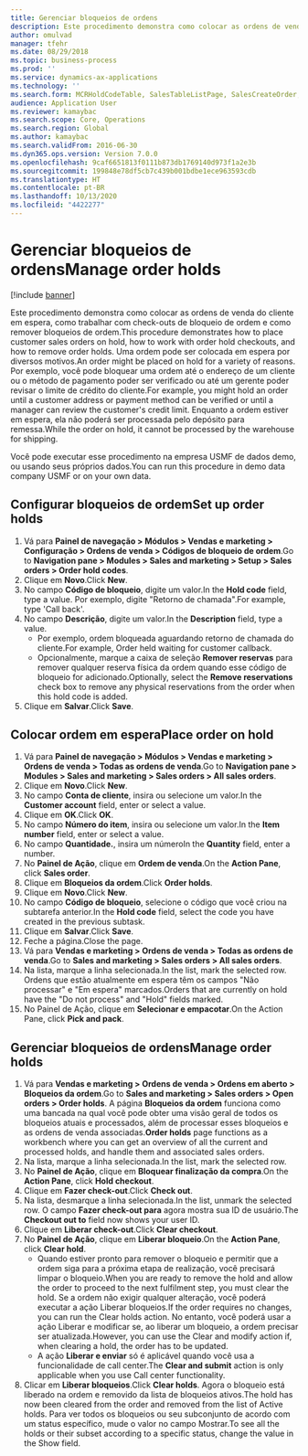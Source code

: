 ```yaml
---
title: Gerenciar bloqueios de ordens
description: Este procedimento demonstra como colocar as ordens de venda do cliente em espera, como trabalhar com check-outs de bloqueio de ordem e como remover bloqueios de ordem.
author: omulvad
manager: tfehr
ms.date: 08/29/2018
ms.topic: business-process
ms.prod: ''
ms.service: dynamics-ax-applications
ms.technology: ''
ms.search.form: MCRHoldCodeTable, SalesTableListPage, SalesCreateOrder, SalesTable, MCRHoldCodeTrans, MCRHoldCheckOutOverride, MCRHoldCodeTable, MCRItemListCopying, MCRItemListTable, MCROMHoldList
audience: Application User
ms.reviewer: kamaybac
ms.search.scope: Core, Operations
ms.search.region: Global
ms.author: kamaybac
ms.search.validFrom: 2016-06-30
ms.dyn365.ops.version: Version 7.0.0
ms.openlocfilehash: 9caf6651813f0111b873db1769140d973f1a2e3b
ms.sourcegitcommit: 199848e78df5cb7c439b001bdbe1ece963593cdb
ms.translationtype: HT
ms.contentlocale: pt-BR
ms.lasthandoff: 10/13/2020
ms.locfileid: "4422277"
---
```

# <a name="manage-order-holds"></a><span data-ttu-id="f6736-103">Gerenciar bloqueios de ordens</span><span class="sxs-lookup"><span data-stu-id="f6736-103">Manage order holds</span></span>

[!include [banner](../../includes/banner.md)]

<span data-ttu-id="f6736-104">Este procedimento demonstra como colocar as ordens de venda do cliente em espera, como trabalhar com check-outs de bloqueio de ordem e como remover bloqueios de ordem.</span><span class="sxs-lookup"><span data-stu-id="f6736-104">This procedure demonstrates how to place customer sales orders on hold, how to work with order hold checkouts, and how to remove order holds.</span></span> <span data-ttu-id="f6736-105">Uma ordem pode ser colocada em espera por diversos motivos.</span><span class="sxs-lookup"><span data-stu-id="f6736-105">An order might be placed on hold for a variety of reasons.</span></span> <span data-ttu-id="f6736-106">Por exemplo, você pode bloquear uma ordem até o endereço de um cliente ou o método de pagamento poder ser verificado ou até um gerente poder revisar o limite de crédito do cliente.</span><span class="sxs-lookup"><span data-stu-id="f6736-106">For example, you might hold an order until a customer address or payment method can be verified or until a manager can review the customer's credit limit.</span></span> <span data-ttu-id="f6736-107">Enquanto a ordem estiver em espera, ela não poderá ser processada pelo depósito para remessa.</span><span class="sxs-lookup"><span data-stu-id="f6736-107">While the order on hold, it cannot be processed by the warehouse for shipping.</span></span> 

<span data-ttu-id="f6736-108">Você pode executar esse procedimento na empresa USMF de dados demo, ou usando seus próprios dados.</span><span class="sxs-lookup"><span data-stu-id="f6736-108">You can run this procedure in demo data company USMF or on your own data.</span></span>


## <a name="set-up-order-holds"></a><span data-ttu-id="f6736-109">Configurar bloqueios de ordem</span><span class="sxs-lookup"><span data-stu-id="f6736-109">Set up order holds</span></span>
1. <span data-ttu-id="f6736-110">Vá para **Painel de navegação > Módulos > Vendas e marketing > Configuração > Ordens de venda > Códigos de bloqueio de ordem**.</span><span class="sxs-lookup"><span data-stu-id="f6736-110">Go to **Navigation pane > Modules > Sales and marketing > Setup > Sales orders > Order hold codes**.</span></span>
2. <span data-ttu-id="f6736-111">Clique em **Novo**.</span><span class="sxs-lookup"><span data-stu-id="f6736-111">Click **New**.</span></span>
3. <span data-ttu-id="f6736-112">No campo **Código de bloqueio**, digite um valor.</span><span class="sxs-lookup"><span data-stu-id="f6736-112">In the **Hold code** field, type a value.</span></span> <span data-ttu-id="f6736-113">Por exemplo, digite "Retorno de chamada".</span><span class="sxs-lookup"><span data-stu-id="f6736-113">For example, type 'Call back'.</span></span>  
4. <span data-ttu-id="f6736-114">No campo **Descrição**, digite um valor.</span><span class="sxs-lookup"><span data-stu-id="f6736-114">In the **Description** field, type a value.</span></span>
    - <span data-ttu-id="f6736-115">Por exemplo, ordem bloqueada aguardando retorno de chamada do cliente.</span><span class="sxs-lookup"><span data-stu-id="f6736-115">For example, Order held waiting for customer callback.</span></span>  
    - <span data-ttu-id="f6736-116">Opcionalmente, marque a caixa de seleção **Remover reservas** para remover qualquer reserva física da ordem quando esse código de bloqueio for adicionado.</span><span class="sxs-lookup"><span data-stu-id="f6736-116">Optionally, select the **Remove reservations** check box to remove any physical reservations from the order when this hold code is added.</span></span>  
5. <span data-ttu-id="f6736-117">Clique em **Salvar**.</span><span class="sxs-lookup"><span data-stu-id="f6736-117">Click **Save**.</span></span>

## <a name="place-order-on-hold"></a><span data-ttu-id="f6736-118">Colocar ordem em espera</span><span class="sxs-lookup"><span data-stu-id="f6736-118">Place order on hold</span></span>
1. <span data-ttu-id="f6736-119">Vá para **Painel de navegação > Módulos > Vendas e marketing > Ordens de venda > Todas as ordens de venda**.</span><span class="sxs-lookup"><span data-stu-id="f6736-119">Go to **Navigation pane > Modules > Sales and marketing > Sales orders > All sales orders**.</span></span>
2. <span data-ttu-id="f6736-120">Clique em **Novo**.</span><span class="sxs-lookup"><span data-stu-id="f6736-120">Click **New**.</span></span>
3. <span data-ttu-id="f6736-121">No campo **Conta de cliente**, insira ou selecione um valor.</span><span class="sxs-lookup"><span data-stu-id="f6736-121">In the **Customer account** field, enter or select a value.</span></span>
4. <span data-ttu-id="f6736-122">Clique em **OK**.</span><span class="sxs-lookup"><span data-stu-id="f6736-122">Click **OK**.</span></span>
5. <span data-ttu-id="f6736-123">No campo **Número do item**, insira ou selecione um valor.</span><span class="sxs-lookup"><span data-stu-id="f6736-123">In the **Item number** field, enter or select a value.</span></span>
6. <span data-ttu-id="f6736-124">No campo **Quantidade.**, insira um número</span><span class="sxs-lookup"><span data-stu-id="f6736-124">In the **Quantity** field, enter a number.</span></span>
7. <span data-ttu-id="f6736-125">No **Painel de Ação**, clique em **Ordem de venda**.</span><span class="sxs-lookup"><span data-stu-id="f6736-125">On the **Action Pane**, click **Sales order**.</span></span>
8. <span data-ttu-id="f6736-126">Clique em **Bloqueios da ordem**.</span><span class="sxs-lookup"><span data-stu-id="f6736-126">Click **Order holds**.</span></span>
9. <span data-ttu-id="f6736-127">Clique em **Novo**.</span><span class="sxs-lookup"><span data-stu-id="f6736-127">Click **New**.</span></span>
10. <span data-ttu-id="f6736-128">No campo **Código de bloqueio**, selecione o código que você criou na subtarefa anterior.</span><span class="sxs-lookup"><span data-stu-id="f6736-128">In the **Hold code** field, select the code you have created in the previous subtask.</span></span>
11. <span data-ttu-id="f6736-129">Clique em **Salvar**.</span><span class="sxs-lookup"><span data-stu-id="f6736-129">Click **Save**.</span></span>
12. <span data-ttu-id="f6736-130">Feche a página.</span><span class="sxs-lookup"><span data-stu-id="f6736-130">Close the page.</span></span>
13. <span data-ttu-id="f6736-131">Vá para **Vendas e marketing > Ordens de venda > Todas as ordens de venda**.</span><span class="sxs-lookup"><span data-stu-id="f6736-131">Go to **Sales and marketing > Sales orders > All sales orders**.</span></span>
14. <span data-ttu-id="f6736-132">Na lista, marque a linha selecionada.</span><span class="sxs-lookup"><span data-stu-id="f6736-132">In the list, mark the selected row.</span></span> <span data-ttu-id="f6736-133">Ordens que estão atualmente em espera têm os campos "Não processar" e "Em espera" marcados.</span><span class="sxs-lookup"><span data-stu-id="f6736-133">Orders that are currently on hold have the "Do not process" and "Hold" fields marked.</span></span>
15. <span data-ttu-id="f6736-134">No Painel de Ação, clique em **Selecionar e empacotar**.</span><span class="sxs-lookup"><span data-stu-id="f6736-134">On the Action Pane, click **Pick and pack**.</span></span>

## <a name="manage-order-holds"></a><span data-ttu-id="f6736-135">Gerenciar bloqueios de ordens</span><span class="sxs-lookup"><span data-stu-id="f6736-135">Manage order holds</span></span>
1. <span data-ttu-id="f6736-136">Vá para **Vendas e marketing > Ordens de venda > Ordens em aberto > Bloqueios da ordem**.</span><span class="sxs-lookup"><span data-stu-id="f6736-136">Go to **Sales and marketing > Sales orders > Open orders > Order holds**.</span></span> <span data-ttu-id="f6736-137">A página **Bloqueios da ordem** funciona como uma bancada na qual você pode obter uma visão geral de todos os bloqueios atuais e processados, além de processar esses bloqueios e as ordens de venda associadas.</span><span class="sxs-lookup"><span data-stu-id="f6736-137">**Order holds** page functions as a workbench where you can get an overview of all the current and processed holds, and handle them and associated sales orders.</span></span>     
2. <span data-ttu-id="f6736-138">Na lista, marque a linha selecionada.</span><span class="sxs-lookup"><span data-stu-id="f6736-138">In the list, mark the selected row.</span></span>
3. <span data-ttu-id="f6736-139">No **Painel de Ação**, clique em **Bloquear finalização da compra**.</span><span class="sxs-lookup"><span data-stu-id="f6736-139">On the **Action Pane**, click **Hold checkout**.</span></span>
4. <span data-ttu-id="f6736-140">Clique em **Fazer check-out**.</span><span class="sxs-lookup"><span data-stu-id="f6736-140">Click **Check out**.</span></span>
5. <span data-ttu-id="f6736-141">Na lista, desmarque a linha selecionada.</span><span class="sxs-lookup"><span data-stu-id="f6736-141">In the list, unmark the selected row.</span></span> <span data-ttu-id="f6736-142">O campo **Fazer check-out para** agora mostra sua ID de usuário.</span><span class="sxs-lookup"><span data-stu-id="f6736-142">The **Checkout out to** field now shows your user ID.</span></span>   
6. <span data-ttu-id="f6736-143">Clique em **Liberar check-out**.</span><span class="sxs-lookup"><span data-stu-id="f6736-143">Click **Clear checkout**.</span></span>
7. <span data-ttu-id="f6736-144">No **Painel de Ação**, clique em **Liberar bloqueio**.</span><span class="sxs-lookup"><span data-stu-id="f6736-144">On the **Action Pane**, click **Clear hold**.</span></span>
    - <span data-ttu-id="f6736-145">Quando estiver pronto para remover o bloqueio e permitir que a ordem siga para a próxima etapa de realização, você precisará limpar o bloqueio.</span><span class="sxs-lookup"><span data-stu-id="f6736-145">When you are ready to remove the hold and allow the order to proceed to the next fulfilment step, you must clear the hold.</span></span> <span data-ttu-id="f6736-146">Se a ordem não exigir qualquer alteração, você poderá executar a ação Liberar bloqueios.</span><span class="sxs-lookup"><span data-stu-id="f6736-146">If the order requires no changes, you can run the Clear holds action.</span></span> <span data-ttu-id="f6736-147">No entanto, você poderá usar a ação Liberar e modificar se, ao liberar um bloqueio, a ordem precisar ser atualizada.</span><span class="sxs-lookup"><span data-stu-id="f6736-147">However, you can use the Clear and modify action if, when clearing a hold, the order has to be updated.</span></span>      
    - <span data-ttu-id="f6736-148">A ação **Liberar e enviar** só é aplicável quando você usa a funcionalidade de call center.</span><span class="sxs-lookup"><span data-stu-id="f6736-148">The **Clear and submit** action is only applicable when you use Call center functionality.</span></span>  
8. <span data-ttu-id="f6736-149">Clicar em **Liberar bloqueios**.</span><span class="sxs-lookup"><span data-stu-id="f6736-149">Click **Clear holds**.</span></span> <span data-ttu-id="f6736-150">Agora o bloqueio está liberado na ordem e removido da lista de bloqueios ativos.</span><span class="sxs-lookup"><span data-stu-id="f6736-150">The hold has now been cleared from the order and removed from the list of Active holds.</span></span> <span data-ttu-id="f6736-151">Para ver todos os bloqueios ou seu subconjunto de acordo com um status específico, mude o valor no campo Mostrar.</span><span class="sxs-lookup"><span data-stu-id="f6736-151">To see all the holds or their subset according to a specific status, change the value in the Show field.</span></span>     

